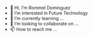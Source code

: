 - 👋 Hi, I’m Rommel Dominguez
- 👀 I’m interested in Future Technology
- 🌱 I’m currently learning ...
- 💞️ I’m looking to collaborate on ...
- 📫 How to reach me ...

<!---
monkeydominicorobin/monkeydominicorobin is a ✨ special ✨ repository because its `README.md` (this file) appears on your GitHub profile.
You can click the Preview link to take a look at your changes.
--->
